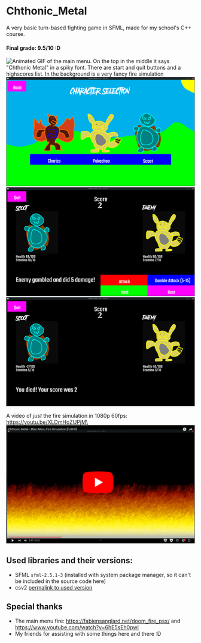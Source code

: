 # Chthonic_Metal
A very basic turn-based fighting game in SFML, made for my school's C++ course.
#### Final grade: 9.5/10 :D

![Animated GIF of the main menu. On the top in the middle it says "Chthonic Metal" in a spiky font. There are start and quit buttons and a highscores list. In the background is a very fancy fire simulation](.github/readme_assets/MainMenuScreen.gif)
![The character selection screen. There is choice between three Pookmans, all with badly drawn sprites: an orange dragon Chorizo, a yellow mouse Pukechoo and a blue turtle Scoot](.github/readme_assets/CharacterSelectionScreen.png)
![The fight screen. On the left is Scoot and on the right is Pukechoo, with the text "Enemy" hovering over. Both Pookmans have a health and stamina indicator. On the bottom is text saying "Enemy gambled and did 5 damage!" and to the right of that are four buttons: "Attack", "Gamble Attack (5-15)", "Heal" and "Rest"](.github/readme_assets/FightScreen.png)
![The same as last image, but the player's Scoot's health has dropped to -2, the buttons have disappeared and the text says "You died! Your score was 2"](.github/readme_assets/FightScreenDeath.png)

A video of _just_ the fire simulation in 1080p 60fps: https://youtu.be/XLDmHoZUPjM\
[![](.github/readme_assets/YTFireSimThumb.png)](https://youtu.be/XLDmHoZUPjM)

## Used libraries and their versions:
- SFML `sfml-2.5.1-3` (installed with system package manager, so it can't be included in the source code here)
- csv2 [permalink to used version](https://github.com/p-ranav/csv2/blob/a6d77394f308e02443c5501064ea8248471f6d41/single_include/csv2/csv2.hpp)

## Special thanks
- The main menu fire: https://fabiensanglard.net/doom_fire_psx/ and https://www.youtube.com/watch?v=6hE5sEh0pwI
- My friends for assisting with some things here and there :D